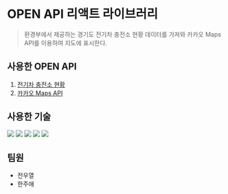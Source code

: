 # OPEN API 리액트 라이브러리

> 환경부에서 제공하는 경기도 전기차 충전소 현황 데이터를 가져와 카카오 Maps API를 이용하여 지도에 표시한다.

## 사용한 OPEN API

1. [전기차 충전소 현황](https://data.gg.go.kr/portal/data/service/selectServicePage.do?page=1&sortColumn=&sortDirection=&infId=206NLJDLFL0813S60MIF24328735&infSeq=1&searchWord=%EC%A0%84%EA%B8%B0%EC%B0%A8+%EC%B6%A9%EC%A0%84%EC%86%8C+%ED%98%84%ED%99%A9)
2. [카카오 Maps API](https://developers.kakao.com/product/map)

## 사용한 기술

<img src="https://img.shields.io/badge/React-61DAFB?style=flat&logo=React&logoColor=white"/>
<img src="https://img.shields.io/badge/Redux-764ABC?style=flat&logo=Redux&logoColor=white"/>
<img src="https://img.shields.io/badge/ReactRouter-CA4245?style=flat&logo=ReactRouter&logoColor=white"/>
<img src="https://img.shields.io/badge/sass-CC6699?style=flat&logo=sass&logoColor=white"/>
<img src="https://img.shields.io/badge/styled%20component-DB7093?style=flat&logo=styled-components&logoColor=white"/>

## 팀원

- 전우열
- 한주애
